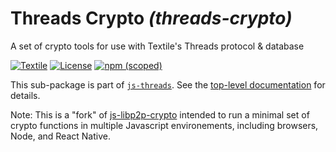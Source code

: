 # Threads Crypto _(threads-crypto)_

A set of crypto tools for use with Textile's Threads protocol & database

[![Textile](https://img.shields.io/badge/made%20by-Textile-informational.svg)](https://textile.io)
[![License](https://img.shields.io/github/license/textileio/js-threads.svg)](../../LICENSE)
[![npm (scoped)](https://img.shields.io/npm/v/@textile/threads-crypto.svg)](https://www.npmjs.com/package/@textile/threads-crypto)

This sub-package is part of [`js-threads`](https://github.com/textileio/js-threads). See the [top-level documentation](https://textileio.github.io/js-threads) for details.

Note: This is a "fork" of [js-libp2p-crypto](https://github.com/libp2p/js-libp2p-crypto) intended to run a minimal set of crypto functions in multiple Javascript environements, including browsers, Node, and React Native.
